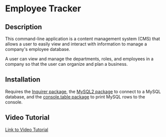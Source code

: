 # Employee Tracker

## Description

This command-line application is a content management system (CMS) that allows a user to easily view and interact with information to manage a company's employee database.

A user can view and manage the departments, roles, and employees in a company
so that the user can organize and plan a business.

## Installation

Requires the [Inquirer package](https://www.npmjs.com/package/inquirer/v/8.2.4), the [MySQL2 package](https://www.npmjs.com/package/mysql2) to connect to a MySQL database, and the [console.table package](https://www.npmjs.com/package/console.table) to print MySQL rows to the console.

## Video Tutorial

[Link to Video Tutorial](https://app.castify.com/view/ea2ee924-6e44-4e33-86e2-488526d7ac69)